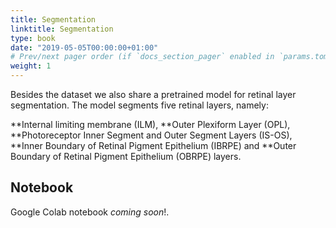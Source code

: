 ```yaml
---
title: Segmentation
linktitle: Segmentation
type: book
date: "2019-05-05T00:00:00+01:00"
# Prev/next pager order (if `docs_section_pager` enabled in `params.toml`)
weight: 1
---
```


Besides the dataset we also share a pretrained model for retinal layer segmentation. The model segments five retinal layers, namely: 

**Internal limiting membrane (ILM), 
**Outer Plexiform Layer (OPL), 
**Photoreceptor Inner Segment and Outer Segment Layers (IS-OS), 
**Inner Boundary of Retinal Pigment Epithelium (IBRPE) and 
**Outer Boundary of Retinal Pigment Epithelium (OBRPE) layers. 

## Notebook

Google Colab notebook _coming soon_!.
